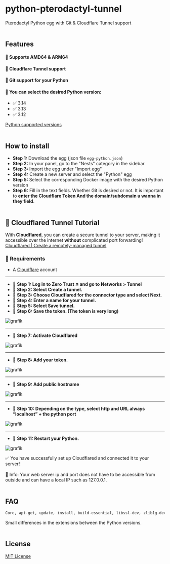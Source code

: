 # python-pterodactyl-tunnel



Pterodactyl Python  egg with Git & Cloudflare Tunnel support 
<br><br>
## Features

#### 🔹 Supports AMD64 & ARM64
#### 🔹 Cloudflare Tunnel support
#### 🔹 Git support for your Python
#### 🔹 You can select the desired Python version:
- ✅ 3.14
- ✅ 3.13
- ✅ 3.12


[Python supported versions](https://devguide.python.org/versions/)
<br><br>
## How to install

- **Step 1:** Download the egg (json file `egg-python.json`)
- **Step 2:** In your panel, go to the "Nests" category in the sidebar
- **Step 3:** Import the egg under "Import egg"
- **Step 4:** Create a new server and select the "Python" egg
- **Step 5:** Select the corresponding Docker image with the desired Python version
- **Step 6:** Fill in the text fields. Whether Git is desired or not. It is important to **enter the Cloudflare Token And the domain/subdomain u wanna in they field**.
<br><br>
## 🚀 Cloudflared Tunnel Tutorial  

With **Cloudflared**, you can create a secure tunnel to your server, making it accessible over the internet **without** complicated port forwarding!  
[Cloudflared | Create a remotely-managed tunnel](https://developers.cloudflare.com/cloudflare-one/connections/connect-networks/get-started/create-remote-tunnel/)

### 📌 Requirements  
- A [Cloudflare](https://dash.cloudflare.com/) account  

---

- 🔹 **Step 1: Log in to Zero Trust ↗ and go to Networks > Tunnel**  
- 🔹 **Step 2: Select Create a tunnel.**  
- 🔹 **Step 3: Choose Cloudflared for the connector type and select Next.**  
- 🔹 **Step 4: Enter a name for your tunnel.**  
- 🔹 **Step 5: Select Save tunnel.**  
- 🔹 **Step 6: Save the token. (The token is very long)**
  
![grafik](https://github.com/user-attachments/assets/0c0430a5-5cb6-45e4-8b26-1805cddde3cc)


---

- 🔹 **Step 7: Activate Cloudflared**
    
![grafik](https://github.com/user-attachments/assets/726c5dad-7cb6-4537-a215-6aaec59d827a)


---

- 🔹 **Step 8: Add your token.**
  
![grafik](https://github.com/user-attachments/assets/46b09f6a-30b0-48aa-9980-53697b1fbcf6)

---

- 🔹 **Step 9: Add public hostname**
  
![grafik](https://github.com/user-attachments/assets/2107c323-1ed1-406b-8fcf-12ceac963aea)

---

- 🔹 **Step 10: Depending on the type, select http and URL always “localhost” + the python port**

![grafik](https://github.com/user-attachments/assets/7b1a4e91-50f3-4fcb-a0da-7eed611ae391)

---

- 🔹 **Step 11: Restart your Python.**
  
![grafik](https://github.com/user-attachments/assets/3d4b63fd-db66-4a7d-85ea-0bec4a7ef948)


✅ You have successfully set up Cloudflared and connected it to your server!<br><br>
🔹 Info: Your web server ip and port does not have to be accessible from outside and can have a local IP such as 127.0.0.1.
<br><br>
## FAQ

```bash
Core, apt-get, update, install, build-essential, libssl-dev, zlib1g-dev, libbz2-dev, libreadline-dev, libsqlite3-dev, libgdbm-dev, libdb5.3-dev, libexpat1-dev, git, liblzma-dev, libffi-dev, iproute2, libncurses5-dev, libncursesw5-dev, xz-utils, tk-dev, wget, curl, ca-certificates, jq, clean, rm, uname, x86_64, aarch64, dpkg, cloudflared, unsupported architecture
```

Small differences in the extensions between the Python versions.
<br><br>
## License

[MIT License](https://choosealicense.com/licenses/mit/)
